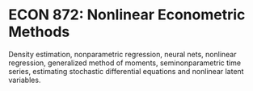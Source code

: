 # ECON 872: Nonlinear Econometric Methods

Density estimation, nonparametric regression, neural nets, nonlinear regression, generalized method of moments, seminonparametric time series, estimating stochastic differential equations and nonlinear latent variables.